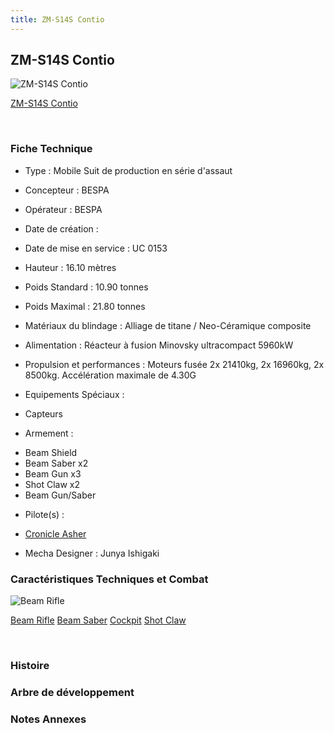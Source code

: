 ```yaml
---
title: ZM-S14S Contio
---
```


ZM-S14S Contio
--------------



![ZM-S14S Contio](/images/stories/saga/vgundam/mechas/zm-s14s.png)

[ZM-S14S Contio](javascript:change_image_m('images/stories/saga/vgundam/mechas/zm-s14s.png');)

 

### Fiche Technique


- Type : Mobile Suit de production en série d'assaut
  
- Concepteur : BESPA
  
- Opérateur : BESPA
  
- Date de création : 
  
- Date de mise en service : UC 0153
  
- Hauteur : 16.10 mètres
  
- Poids Standard : 10.90 tonnes
  
- Poids Maximal : 21.80 tonnes
  
- Matériaux du blindage : Alliage de titane / Neo-Céramique composite
  
- Alimentation : Réacteur à fusion Minovsky ultracompact 5960kW
  
- Propulsion et performances : Moteurs fusée 2x 21410kg, 2x 16960kg, 2x 8500kg. Accélération maximale de 4.30G
  
- Equipements Spéciaux :


* Capteurs


- Armement :


* Beam Shield
* Beam Saber x2
* Beam Gun x3
* Shot Claw x2
* Beam Gun/Saber


- Pilote(s) : 
* [Cronicle Asher](uc/victory-gundam/cronicle-asher.html)





- Mecha Designer : Junya Ishigaki


### Caractéristiques Techniques et Combat



![Beam Rifle](/images/stories/saga/vgundam/mechas/zm-s14s-beamrifle.jpg)

[Beam Rifle](javascript:accessoires_m('images/stories/saga/vgundam/mechas/zm-s14s-beamrifle.jpg');)
[Beam Saber](javascript:accessoires_m('images/stories/saga/vgundam/mechas/zm-s14s-beamsaber.jpg');)
[Cockpit](javascript:accessoires_m('images/stories/saga/vgundam/mechas/zm-s14s-cockpit.jpg');)
[Shot Claw](javascript:accessoires_m('images/stories/saga/vgundam/mechas/zm-s14s-shotclaw.jpg');)

 

### Histoire


### Arbre de développement


### Notes Annexes


